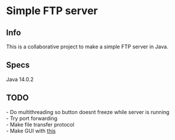 # Simple FTP server

<h2>Info</h2>
This is a collaborative project to make a simple FTP server in Java. <br>

<h2>Specs</h2>
Java 14.0.2

<h2>TODO</h2>
- Do multithreading so button doesnt freeze while server is running <br>
- Try port forwarding <br>
- Make file transfer protocol <br>
- Make GUI with <a href="https://medium.com/@keeptoo/javafx-java-modern-ui-design-starter-pack-aab1c331fd3c">this</a> <br>
